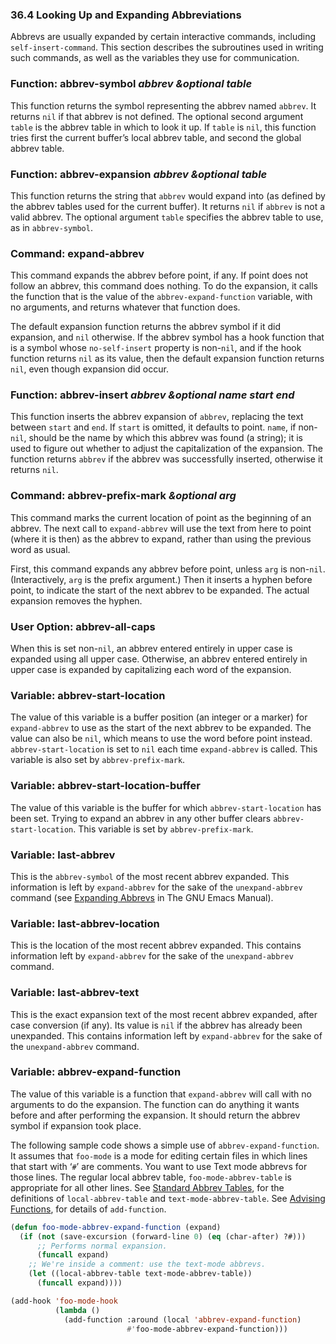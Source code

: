 

### 36.4 Looking Up and Expanding Abbreviations

Abbrevs are usually expanded by certain interactive commands, including `self-insert-command`. This section describes the subroutines used in writing such commands, as well as the variables they use for communication.

### Function: **abbrev-symbol** *abbrev \&optional table*

This function returns the symbol representing the abbrev named `abbrev`. It returns `nil` if that abbrev is not defined. The optional second argument `table` is the abbrev table in which to look it up. If `table` is `nil`, this function tries first the current buffer’s local abbrev table, and second the global abbrev table.

### Function: **abbrev-expansion** *abbrev \&optional table*

This function returns the string that `abbrev` would expand into (as defined by the abbrev tables used for the current buffer). It returns `nil` if `abbrev` is not a valid abbrev. The optional argument `table` specifies the abbrev table to use, as in `abbrev-symbol`.

### Command: **expand-abbrev**

This command expands the abbrev before point, if any. If point does not follow an abbrev, this command does nothing. To do the expansion, it calls the function that is the value of the `abbrev-expand-function` variable, with no arguments, and returns whatever that function does.

The default expansion function returns the abbrev symbol if it did expansion, and `nil` otherwise. If the abbrev symbol has a hook function that is a symbol whose `no-self-insert` property is non-`nil`, and if the hook function returns `nil` as its value, then the default expansion function returns `nil`, even though expansion did occur.

### Function: **abbrev-insert** *abbrev \&optional name start end*

This function inserts the abbrev expansion of `abbrev`, replacing the text between `start` and `end`. If `start` is omitted, it defaults to point. `name`, if non-`nil`, should be the name by which this abbrev was found (a string); it is used to figure out whether to adjust the capitalization of the expansion. The function returns `abbrev` if the abbrev was successfully inserted, otherwise it returns `nil`.

### Command: **abbrev-prefix-mark** *\&optional arg*

This command marks the current location of point as the beginning of an abbrev. The next call to `expand-abbrev` will use the text from here to point (where it is then) as the abbrev to expand, rather than using the previous word as usual.

First, this command expands any abbrev before point, unless `arg` is non-`nil`. (Interactively, `arg` is the prefix argument.) Then it inserts a hyphen before point, to indicate the start of the next abbrev to be expanded. The actual expansion removes the hyphen.

### User Option: **abbrev-all-caps**

When this is set non-`nil`, an abbrev entered entirely in upper case is expanded using all upper case. Otherwise, an abbrev entered entirely in upper case is expanded by capitalizing each word of the expansion.

### Variable: **abbrev-start-location**

The value of this variable is a buffer position (an integer or a marker) for `expand-abbrev` to use as the start of the next abbrev to be expanded. The value can also be `nil`, which means to use the word before point instead. `abbrev-start-location` is set to `nil` each time `expand-abbrev` is called. This variable is also set by `abbrev-prefix-mark`.

### Variable: **abbrev-start-location-buffer**

The value of this variable is the buffer for which `abbrev-start-location` has been set. Trying to expand an abbrev in any other buffer clears `abbrev-start-location`. This variable is set by `abbrev-prefix-mark`.

### Variable: **last-abbrev**

This is the `abbrev-symbol` of the most recent abbrev expanded. This information is left by `expand-abbrev` for the sake of the `unexpand-abbrev` command (see [Expanding Abbrevs](https://www.gnu.org/software/emacs/manual/html_node/emacs/Expanding-Abbrevs.html#Expanding-Abbrevs) in The GNU Emacs Manual).

### Variable: **last-abbrev-location**

This is the location of the most recent abbrev expanded. This contains information left by `expand-abbrev` for the sake of the `unexpand-abbrev` command.

### Variable: **last-abbrev-text**

This is the exact expansion text of the most recent abbrev expanded, after case conversion (if any). Its value is `nil` if the abbrev has already been unexpanded. This contains information left by `expand-abbrev` for the sake of the `unexpand-abbrev` command.

### Variable: **abbrev-expand-function**

The value of this variable is a function that `expand-abbrev` will call with no arguments to do the expansion. The function can do anything it wants before and after performing the expansion. It should return the abbrev symbol if expansion took place.

The following sample code shows a simple use of `abbrev-expand-function`. It assumes that `foo-mode` is a mode for editing certain files in which lines that start with ‘`#`’ are comments. You want to use Text mode abbrevs for those lines. The regular local abbrev table, `foo-mode-abbrev-table` is appropriate for all other lines. See [Standard Abbrev Tables](Standard-Abbrev-Tables.html), for the definitions of `local-abbrev-table` and `text-mode-abbrev-table`. See [Advising Functions](Advising-Functions.html), for details of `add-function`.

```lisp
(defun foo-mode-abbrev-expand-function (expand)
  (if (not (save-excursion (forward-line 0) (eq (char-after) ?#)))
      ;; Performs normal expansion.
      (funcall expand)
    ;; We're inside a comment: use the text-mode abbrevs.
    (let ((local-abbrev-table text-mode-abbrev-table))
      (funcall expand))))

(add-hook 'foo-mode-hook
          (lambda ()
            (add-function :around (local 'abbrev-expand-function)
                          #'foo-mode-abbrev-expand-function)))
```
